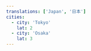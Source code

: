 ```yaml
---
translations: ['Japan', '日本']
cities:
  - city: 'Tokyo'
    lat: 2
  - city: 'Osaka'
    lat: 3
---
```

